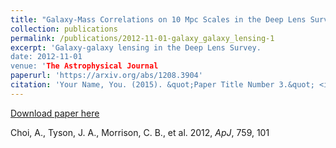 ```yaml
---
title: "Galaxy-Mass Correlations on 10 Mpc Scales in the Deep Lens Survey."
collection: publications
permalink: /publications/2012-11-01-galaxy_galaxy_lensing-1
excerpt: 'Galaxy-galaxy lensing in the Deep Lens Survey.
date: 2012-11-01
venue: 'The Astrophysical Journal
paperurl: 'https://arxiv.org/abs/1208.3904'
citation: 'Your Name, You. (2015). &quot;Paper Title Number 3.&quot; <i>Journal 1</i>. 1(3).'
---
```



[Download paper here](http://arxiv.org/pdf/1208.3904.pdf)

Choi, A., Tyson, J. A., Morrison, C. B., et al. 2012, <i>ApJ</i>, 759, 101